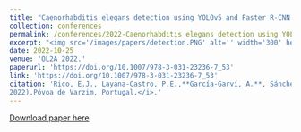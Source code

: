 ```yaml
---
title: "Caenorhabditis elegans detection using YOLOv5 and Faster R‑CNN networks."
collection: conferences
permalink: /conferences/2022-Caenorhabditis elegans detection using YOLOv5 and Faster R‑CNN
excerpt: "<img src='/images/papers/detection.PNG' alt='' width='300' height='150'>"
date: 2022-10-25
venue: 'OL2A 2022.'
paperurl: 'https://doi.org/10.1007/978-3-031-23236-7_53'
link: 'https://doi.org/10.1007/978-3-031-23236-7_53'
citation: 'Rico, E.J., Layana‑Castro, P.E.,**García‑Garví, A.**, Sánchez‑Salmerón, A.J., (2022). &quot; Caenorhabditis elegans detection using YOLOv5 and Faster R‑CNN networks&quot; <i>2nd International Conference on Optimization, Learning Algorithms and Applications (OL2A
2022).Póvoa de Varzim, Portugal.</i>.'
---
```

[Download paper here](https://doi.org/10.1007/978-3-031-23236-7_53)

